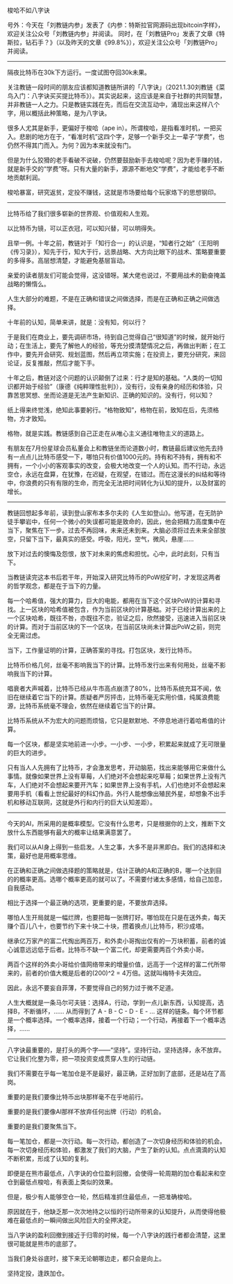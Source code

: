 
梭哈不如八字诀

号外：今天在「刘教链内参」发表了《内参：特斯拉官网源码出现bitcoin字样》，欢迎关注公众号「刘教链内参」并阅读。
同时，在「刘教链Pro」发表了文章《特斯拉，钻石手？》（以及昨天的文章《99.8%》），欢迎关注公众号「刘教链Pro」并阅读。

---

隔夜比特币在30k下方运行。一度试图夺回30k未果。

关注教链一段时间的朋友应该都知道教链所讲的「八字诀」（2021.1.30刘教链《菜鸟入门：八字诀买买提比特币》）。其实说起来，这应该是来自于社群的共同智慧，并非教链一人之力。只是教链实践在先，而后在交流互动中，涌现出来这样八个字，用以概括此种策略，是为八字诀。

很多人尤其是新手，更偏好于梭哈（ape in）。所谓梭哈，是指看准时机，一把买入。悲剧的地方在于，“看准时机”这四个字，足够一个新手交上一辈子“学费”，也仍然不得其门而入。为何？因为本来就没有门。

但是为什么狡猾的老手看破不说破，仍然要鼓励新手去梭哈呢？因为老手赚的钱，就是新手交的“学费”呀。只有大量的新手，源源不断地交“学费”，才能给老手不断地贡献利润。

梭哈暴富，研究返贫，定投不赚钱，这就是市场要给每个玩家烙下的思想钢印。

* * *

比特币给了我们很多崭新的世界观、价值观和人生观。

以比特币为镜，可以正衣冠，可以知兴替，可以明得失。

且举一例。十年之前，教链对于「知行合一」的认识是，“知者行之始”（王阳明《传习录》），知先于行，知大于行，远景战略、大方向比眼下的战术、策略要重要的多得多。高层想清楚，才能避免基层盲动。

亲爱的读者朋友们可能会觉得，这没错呀。某大佬也说过，不要用战术的勤奋掩盖战略的懒惰么。

人生大部分的难题，不是在正确和错误之间做选择，而是在正确和正确之间做选择。

十年前的认知，简单来讲，就是：没有知，何以行？

于是我们在商业上，要先调研市场，待到自己觉得自己“很知道”的时候，就开始行动；在生活上，要先了解他人的经验，等充分摸清楚情况之后，再做出判断；在工作中，要先开会研究、规划蓝图，然后再立项实施；在投资上，要充分研究，来回论证，反复推敲，然后才能下手。

十年之后，教链对这个问题的认识颠倒了过来：行才是知的基础。“人类的一切知识都开始于经验”（康德《纯粹理性批判》），没有行，没有亲身的经历和体验，只靠苦思冥想、坐而论道是无法产生新知识、正确的知识的。没有行，何以知？

纸上得来终觉浅，绝知此事要躬行。“格物致知”，格物在前，致知在后，先须格物，方才致知。

格物，就是实践。教链感到自己正走在从唯心主义通往唯物主义的道路上。

有朋友在7月份星球会员私董会上和教链坐而论道数小时，教链最后建议他先去持有一点点儿比特币感受一下，哪怕只有价值1000元的。持有和不持有，拥有和不拥有，一个小小的客观事实的改变，会极大地改变一个人的认知。而不行动，永远空仓，永远在盘算，在犹豫，在迟疑，在观望，在错过。而在这漫长的纠结和等待中，你浪费的只有有限的生命，而完全无法把时间转化为认知的提升，以及财富的增长。

* * *

教链回想起多年前，读到登山家布本多尔夫的《人生如登山》。他写道，在无防护徒手攀岩中，任何一个微小的失误都可能是致命的，因此，他会把精力高度集中在当下，聚焦在下一步。过去不再回味，未来还未到来。大脑必须将过去未来全部放空，只留下当下，最真实的感受。呼吸，阳光，空气，微风，悬崖……

放下对过去的懊悔及怨恨，放下对未来的焦虑和担忧。心中，此时此刻，只有当下。

当教链读完这本书后若干年，开始深入研究比特币的PoW挖矿时，才发现这两者的哲学观念，都是在于当下的力量。

每一个哈希值，强大的算力，巨大的电能，都用在当下这个区块PoW的计算和寻找。上一区块的哈希值被包含，作为当前区块的计算基础。对于已经计算出来的上一个区块哈希，既往不咎，亦既往不恋，验证之后，欣然接受，迅速进入当前区块的计算。而对于当前区块的下一个区块，在当前区块尚未计算出PoW之前，则完全无需过虑。

当下，工作量证明的计算，正确答案的寻找。打包区块，发行比特币。

比特币价格几何，丝毫不影响我当下的计算。比特币发行出来有何用处，丝毫不影响我当下的计算。

唱衰者大声喊着，比特币已经从牛市高点崩溃了80%，比特币系统充耳不闻，依旧在继续着它当下的计算。质疑者严厉抨击，比特币毫无实用价值，纯属浪费能源，比特币系统毫不理会，依然在继续着它当下的计算。

比特币系统从不为宏大的问题而烦恼，它只是默默地、不停息地进行着哈希值的计算。

每一个区块，都是坚实地前进一小步。一小步、一小步，积累起来就成了无可限量的巨大的进步。

只有当人人先拥有了比特币，才会激发思考，开动脑筋，找出来能够用它来做什么事情。就像如果世界上没有草莓，人们绝对不会想起来吃草莓；如果世界上没有汽车，人们绝对不会想起来要开汽车；如果世界上没有手机，人们也绝对不会想起来要用手机（看看上世纪最好的科幻作品，外行人能想像出殖民外星，却想象不出手机和移动互联网，这就是外行和内行的巨大认知差距）。

* * *

今天的AI，所采用的是概率模型。它没有什么思考，只是根据你的上文，推断下文放什么东西能够有最大的概率让结果满意罢了。

我们可以从AI身上得到一些启发。人生之事，大多不是非黑即白。我们的选择和决策，最好也是用概率思维。

在正确和正确之间做选择题的策略就是，估计正确的A和正确的B，哪一个达到目的的概率更高。选哪个概率更高的就可以了。不需要付诸太多感情，给自己加息，自我感动。

相比于选择一个最正确的选项，更重要的是，不要放弃选择。

哪怕人生开局就是一幅烂牌，也要把每一张牌打好。哪怕现在只是在送外卖，每天赚个百儿八十，也要节约下来十块二十块，攒着换点儿比特币，积沙成塔。

继承亿万家产的富二代掏出两百万，和外卖小哥掏出仅有的一万块积蓄，前者的诚心诚意远远低于后者。比特币不缺一个富二代，却更需要两百个外卖小哥。

两百个这样的外卖小哥给价值网络带来的增量价值，远高于一个这样的富二代所带来的，前者的价值大概是后者的(200)^2 = 4万倍。这就叫梅特卡夫效应。

因此，永远不要妄自菲薄，不要觉得自己的努力过于微不足道。

人生大概就是一条马尔可夫链：选择A，行动，学到一点儿新东西，认知提高，选择B，不断循环，…… 从而得到了 A - B - C - D - E - ... 这样的链条。每个环节都是一个概率选择。一个概率选择，接着一个行动；一个行动，再接着下一个概率选择，……

* * *

八字诀最重要的，是打头的两个字——“坚持”。坚持行动，坚持选择，永不放弃。它让我们化整为零，把一项投资变成贯穿人生的行动链。

我们不需要在乎每一笔加仓是不是最好，最正确，正好加到了底部，还是站在了高岗。

重要的是我们要像比特币出块那样毫不在乎地前行。

重要的是我们要像AI那样不放弃任何出牌（行动）的机会。

重要的是我们要聚焦当下。

每一笔加仓，都是一次行动。每一次行动，都创造了一次切身经历和体验的机会。每一次切身经历和体验，都激发了我们的大脑，产生了新的认知。点点滴滴的认知不断积累，形成了认知的复利。

即便是在熊市最低点，八字诀的仓位盈利回撤，会使得一轮周期的加仓看起来和空仓到最低点梭哈，有表面上类似的效果。

但是，极少有人能够空仓一轮，然后精准抓住最低点，一把准确梭哈。

原因就在于，他缺乏那一次次地持之以恒的行动所带来的认知提升，从而使得他极难在最低点的一瞬间做出风险巨大的全押决定。

当八字诀的盈利回撤到接近于归零的时候，每一个八字诀的践行者都会清楚，这里很可能就是熊市的底部了。

当我们身处谷底时，接下来无论朝哪边走，都只会是向上。

坚持定投，逢跌加仓。
